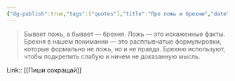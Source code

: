 ```yaml
---
{"dg-publish":true,"tags":["quotes"],"title":"Про ложь и брехню","date":"2021-09-23T10:45:00+03:00","modified_at":"2022-07-03T20:17:12+03:00","permalink":"/quotes/202109231045/","dgHomeLink":false,"dgPassFrontmatter":true}
---
```




> Бывает ложь, а бывает — брехня. Ложь — это искаженные факты. Брехня в нашем понимании — это расплывчатые формулировки, которые формально не ложь, но и не правда. Брехню используют, чтобы подкрепить слабую и ничем не доказанную мысль.

Link:: [[Пиши сокращай]]
